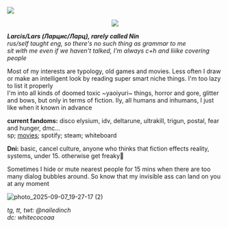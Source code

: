 ![](https://komarev.com/ghpvc/?username=nailedinch&color=73b74f)  

<p align="center">
  <img src="https://github.com/user-attachments/assets/323531e6-f892-4cd6-9c46-28e068a41e36" />
</p>

***Larcis/Lars (Ларцис/Ларц), rarely called Nin***  
*rus/self taught eng, so there's no such thing as grammar to me*   
*sit with me even if we haven't talked, I'm always c+h and liiike covering people*      

Most of my interests are typology, old games and movies. Less often I draw or make an intelligent look by reading super smart niche things. I'm too lazy to list it properly  
I'm into all kinds of doomed toxic ~yaoiyuri~ things, horror and gore, glitter and bows, but only in terms of fiction. Ily, all humans and inhumans, I just like when it known in advance

**current fandoms:**
disco elysium, idv, deltarune, ultrakill, trigun, postal, fear and hunger, dmc...  
sp; [movies](https://boxd.it/81CFL); spotify; steam; whiteboard

**Dni:**
basic, cancel culture, anyone who thinks that fiction effects reality, systems, under 15. otherwise get freaky💝 

Sometimes I hide or mute nearest people for 15 mins when there are too many dialog bubbles around. So know that my invisible ass can land on you at any moment

![photo_2025-09-07_19-27-17 (2)](https://github.com/user-attachments/assets/17ab5f8e-549c-4c58-93e7-b23f0b475d79)

 
*tg, tt, twt: @nailedinch*                                
*dc: whitecocoaa*  

